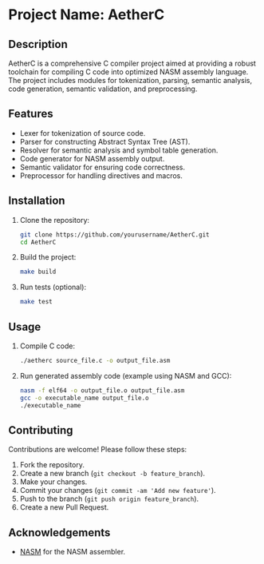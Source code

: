 
# Project Name: AetherC

## Description
AetherC is a comprehensive C compiler project aimed at providing a robust toolchain for compiling C code into optimized NASM assembly language. The project includes modules for tokenization, parsing, semantic analysis, code generation, semantic validation, and preprocessing.

## Features
- Lexer for tokenization of source code.
- Parser for constructing Abstract Syntax Tree (AST).
- Resolver for semantic analysis and symbol table generation.
- Code generator for NASM assembly output.
- Semantic validator for ensuring code correctness.
- Preprocessor for handling directives and macros.

## Installation
1. Clone the repository:
   ```bash
   git clone https://github.com/yourusername/AetherC.git
   cd AetherC
   ```

2. Build the project:
   ```bash
   make build
   ```

3. Run tests (optional):
   ```bash
   make test
   ```

## Usage
1. Compile C code:
   ```bash
   ./aetherc source_file.c -o output_file.asm
   ```

2. Run generated assembly code (example using NASM and GCC):
   ```bash
   nasm -f elf64 -o output_file.o output_file.asm
   gcc -o executable_name output_file.o
   ./executable_name
   ```

## Contributing
Contributions are welcome! Please follow these steps:
1. Fork the repository.
2. Create a new branch (`git checkout -b feature_branch`).
3. Make your changes.
4. Commit your changes (`git commit -am 'Add new feature'`).
5. Push to the branch (`git push origin feature_branch`).
6. Create a new Pull Request.


## Acknowledgements
- [NASM](https://www.nasm.us) for the NASM assembler.
